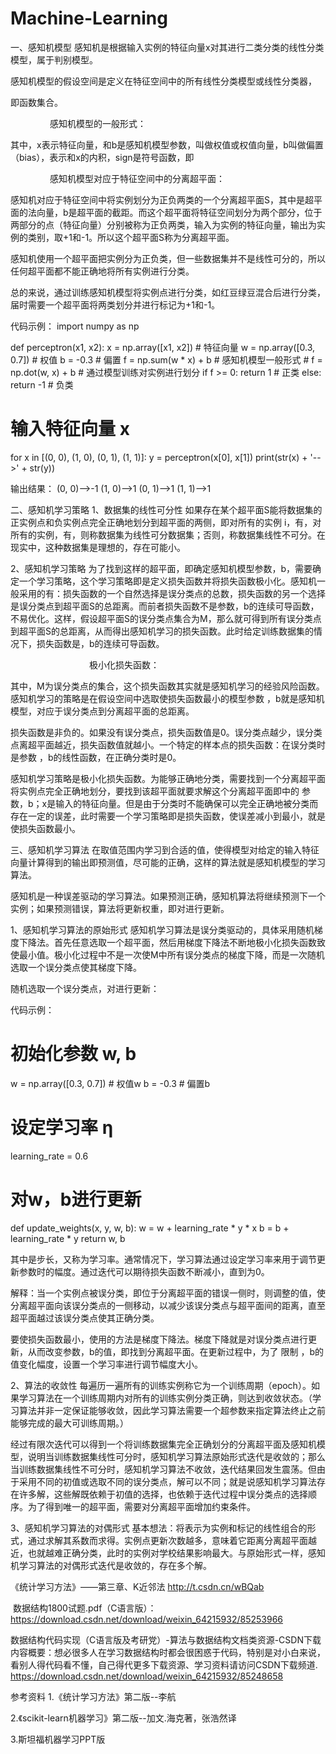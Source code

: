 # Machine-Learning



一、感知机模型
感知机是根据输入实例的特征向量x对其进行二类分类的线性分类模型，属于判别模型。

感知机模型的假设空间是定义在特征空间中的所有线性分类模型或线性分类器，

即函数集合。

                感知机模型的一般形式：

其中，x表示特征向量，和b是感知机模型参数，叫做权值或权值向量，b叫做偏置（bias），表示和x的内积，sign是符号函数，即 

                感知机模型对应于特征空间中的分离超平面：

感知机对应于特征空间中将实例划分为正负两类的一个分离超平面S，其中是超平面的法向量，b是超平面的截距。而这个超平面将特征空间划分为两个部分，位于两部分的点（特征向量）分别被称为正负两类，输入为实例的特征向量，输出为实例的类别，取+1和-1。所以这个超平面S称为分离超平面。

感知机使用一个超平面把实例分为正负类，但一些数据集并不是线性可分的，所以任何超平面都不能正确地将所有实例进行分类。

总的来说，通过训练感知机模型将实例点进行分类，如红豆绿豆混合后进行分类，届时需要一个超平面将两类划分并进行标记为+1和-1。


代码示例：
import numpy as np


def perceptron(x1, x2):
    x = np.array([x1, x2])  # 特征向量
    w = np.array([0.3, 0.7])  # 权值
    b = -0.3   # 偏置
    f = np.sum(w * x) + b  # 感知机模型一般形式
    # f = np.dot(w, x) + b
    # 通过模型训练对实例进行划分
    if f >= 0:
        return 1  # 正类
    else:
        return -1  # 负类


# 输入特征向量 x
for x in [(0, 0), (1, 0), (0, 1), (1, 1)]:
    y = perceptron(x[0], x[1])
    print(str(x) + '-->' + str(y))


输出结果：
(0, 0)-->-1
(1, 0)-->1
(0, 1)-->1
(1, 1)-->1



二、感知机学习策略
1、数据集的线性可分性
如果存在某个超平面S能将数据集的正实例点和负实例点完全正确地划分到超平面的两侧，即对所有的实例 i，有，对所有的实例，有，则称数据集为线性可分数据集；否则，称数据集线性不可分。在现实中，这种数据集是理想的，存在可能小。

2、感知机学习策略
为了找到这样的超平面，即确定感知机模型参数，b，需要确定一个学习策略，这个学习策略即是定义损失函数并将损失函数极小化。感知机一般采用的有：损失函数的一个自然选择是误分类点的总数，损失函数的另一个选择是误分类点到超平面S的总距离。而前者损失函数不是参数，b的连续可导函数，不易优化。这样，假设超平面S的误分类点集合为M，那么就可得到所有误分类点到超平面S的总距离，从而得出感知机学习的损失函数。此时给定训练数据集的情况下，损失函数是，b的连续可导函数。

                                极小化损失函数：

其中，M为误分类点的集合，这个损失函数其实就是感知机学习的经验风险函数。感知机学习的策略是在假设空间中选取使损失函数最小的模型参数 ，b就是感知机模型，对应于误分类点到分离超平面的总距离。

损失函数是非负的。如果没有误分类点，损失函数值是0。误分类点越少，误分类点离超平面越近，损失函数值就越小。一个特定的样本点的损失函数：在误分类时是参数 ，b的线性函数，在正确分类时是0。

感知机学习策略是极小化损失函数。为能够正确地分类，需要找到一个分离超平面将实例点完全正确地划分，要找到该超平面就要求解这个分离超平面即中的 参数，b；x是输入的特征向量。但是由于分类时不能确保可以完全正确地被分类而存在一定的误差，此时需要一个学习策略即是损失函数，使误差减小到最小，就是使损失函数最小。

三、感知机学习算法
在取值范围内学习到合适的值，使得模型对给定的输入特征向量计算得到的输出即预测值，尽可能的正确，这样的算法就是感知机模型的学习算法。

感知机是一种误差驱动的学习算法。如果预测正确，感知机算法将继续预测下一个实例；如果预测错误，算法将更新权重，即对进行更新。 

1、感知机学习算法的原始形式
感知机学习算法是误分类驱动的，具体采用随机梯度下降法。首先任意选取一个超平面，然后用梯度下降法不断地极小化损失函数致使最小值。极小化过程中不是一次使M中所有误分类点的梯度下降，而是一次随机选取一个误分类点使其梯度下降。

随机选取一个误分类点，对进行更新：


代码示例：
# 初始化参数 w, b
w = np.array([0.3, 0.7]) # 权值w
b = -0.3  # 偏置b
# 设定学习率 η
learning_rate = 0.6

# 对w，b进行更新
def update_weights(x, y, w, b):
    w = w + learning_rate * y * x
    b = b + learning_rate * y
    return w, b



其中是步长，又称为学习率。通常情况下，学习算法通过设定学习率来用于调节更新参数时的幅度。通过迭代可以期待损失函数不断减小，直到为0。

解释：当一个实例点被误分类，即位于分离超平面的错误一侧时，则调整的值，使分离超平面向该误分类点的一侧移动，以减少该误分类点与超平面间的距离，直至超平面越过该误分类点使其正确分类。

要使损失函数最小，使用的方法是梯度下降法。梯度下降就是对误分类点进行更新，从而改变参数，b的值，即找到分离超平面。在更新过程中，为了 限制 ，b的值变化幅度，设置一个学习率进行调节幅度大小。

2、算法的收敛性
每遍历一遍所有的训练实例称它为一个训练周期（epoch）。如果学习算法在一个训练周期内对所有的训练实例分类正确，则达到收敛状态。（学习算法并非一定保证能够收敛，因此学习算法需要一个超参数来指定算法终止之前能够完成的最大可训练周期。）

经过有限次迭代可以得到一个将训练数据集完全正确划分的分离超平面及感知机模型，说明当训练数据集线性可分时，感知机学习算法原始形式迭代是收敛的；那么当训练数据集线性不可分时，感知机学习算法不收敛，迭代结果回发生震荡。但由于采用不同的初值或选取不同的误分类点，解可以不同；就是说感知机学习算法存在许多解，这些解既依赖于初值的选择，也依赖于迭代过程中误分类点的选择顺序。为了得到唯一的超平面，需要对分离超平面增加约束条件。

3、感知机学习算法的对偶形式
基本想法：将表示为实例和标记的线性组合的形式，通过求解其系数而求得。实例点更新次数越多，意味着它距离分离超平面越近，也就越难正确分类，此时的实例对学校结果影响最大。与原始形式一样，感知机学习算法的对偶形式迭代是收敛的，存在多个解。


《统计学习方法》——第三章、K近邻法
http://t.csdn.cn/wBQab

 数据结构1800试题.pdf（C语言版）：
https://download.csdn.net/download/weixin_64215932/85253966

数据结构代码实现（C语言版及考研党）-算法与数据结构文档类资源-CSDN下载
内容概要：想必很多人在学习数据结构时都会很困惑于代码，特别是对小白来说，看别人得代码看不懂，自己得代更多下载资源、学习资料请访问CSDN下载频道.
https://download.csdn.net/download/weixin_64215932/85248658

参考资料
1.《统计学习方法》第二版--李航

2.《scikit-learn机器学习》第二版--加文.海克著，张浩然译

3.斯坦福机器学习PPT版

